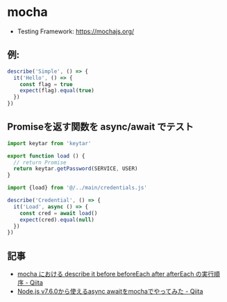 # mocha

- Testing Framework: https://mochajs.org/

## 例:

~~~js
describe('Simple', () => {
  it('Hello', () => {
    const flag = true
    expect(flag).equal(true)
  })
})
~~~

## Promiseを返す関数を async/await でテスト

~~~js
import keytar from 'keytar'

export function load () {
  // return Promise
  return keytar.getPassword(SERVICE, USER)
}
~~~

~~~js
import {load} from '@/../main/credentials.js'

describe('Credential', () => {
  it('Load', async () => {
    const cred = await load()
    expect(cred).equal(null)
  })
})
~~~

## 記事

- [mocha における describe it before beforeEach after afterEach の実行順序 - Qiita](https://qiita.com/sta/items/2c89af1e05202fb76b96)
- [Node.js v7.6.0から使えるasync awaitをmochaでやってみた - Qiita](https://qiita.com/daijinload/items/a031eca2d40d1bebaaba)
